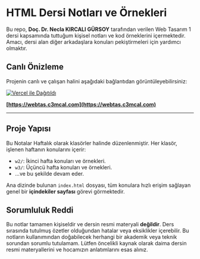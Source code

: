 # HTML Dersi Notları ve Örnekleri

Bu repo, **Doç. Dr. Necla KIRCALI GÜRSOY** tarafından verilen Web Tasarım 1 dersi kapsamında tuttuğum kişisel notları ve kod örneklerini içermektedir. Amacı, dersi alan diğer arkadaşlara konuları pekiştirmeleri için yardımcı olmaktır.

##  Canlı Önizleme

Projenin canlı ve çalışan halini aşağıdaki bağlantıdan görüntüleyebilirsiniz:

[![Vercel ile Dağıtıldı](https://vercel.com/button)](https://webtas.c3mcal.com)

**[https://webtas.c3mcal.com](https://webtas.c3mcal.com)**

---

## Proje Yapısı

Bu Notalar Haftalık olarak klasörler halinde düzenlenmiştir. Her klasör, işlenen haftanın konularını içerir:

-   `w2/`: İkinci hafta konuları ve örnekleri.
-   `w3/`: Üçüncü hafta konuları ve örnekleri.
-   ...ve bu şekilde devam eder.

Ana dizinde bulunan `index.html` dosyası, tüm konulara hızlı erişim sağlayan genel bir **içindekiler sayfası** görevi görmektedir.

## Sorumluluk Reddi

Bu notlar tamamen kişiseldir ve dersin resmi materyali **değildir**. Ders sırasında tutulmuş özetler olduğundan hatalar veya eksiklikler içerebilir. Bu notların kullanımından doğabilecek herhangi bir akademik veya teknik sorundan sorumlu tutulamam. Lütfen öncelikli kaynak olarak daima dersin resmi materyallerini ve hocamızın anlatımlarını esas alınız.